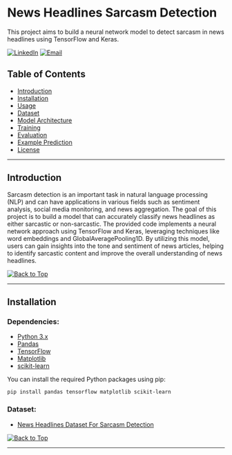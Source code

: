 # News Headlines Sarcasm Detection
This project aims to build a neural network model to detect sarcasm in news headlines using TensorFlow and Keras.

[![LinkedIn](https://img.shields.io/badge/-LinkedIn-blue?style=flat-square&logo=Linkedin&logoColor=white&link=https://www.linkedin.com/in/ulyana-yezubchyk/)](https://www.linkedin.com/in/your_username/)
[![Email](https://img.shields.io/badge/Email-ulyaa.071@gmail.com-green.svg)](mailto:your_email@example.com)


## Table of Contents
- [Introduction](#introduction)
- [Installation](#installation)
- [Usage](#usage)
- [Dataset](#dataset)
- [Model Architecture](#model-architecture)
- [Training](#training)
- [Evaluation](#evaluation)
- [Example Prediction](#example-prediction)
- [License](#license)

---

## Introduction
Sarcasm detection is an important task in natural language processing (NLP) and can have applications in various fields such as sentiment analysis, social media monitoring, and news aggregation.
The goal of this project is to build a model that can accurately classify news headlines as either sarcastic or non-sarcastic. The provided code implements a neural network approach using TensorFlow and Keras, leveraging techniques like word embeddings and GlobalAveragePooling1D.
By utilizing this model, users can gain insights into the tone and sentiment of news articles, helping to identify sarcastic content and improve the overall understanding of news headlines.

[![Back to Top](https://img.shields.io/badge/-Back_to_Top-blue?style=flat-square)](#table-of-contents)

---

## Installation
### Dependencies:
- [Python 3.x](https://www.python.org/)
- [Pandas](https://pandas.pydata.org/)
- [TensorFlow](https://www.tensorflow.org/)
- [Matplotlib](https://matplotlib.org/)
- [scikit-learn](https://scikit-learn.org/)
  
You can install the required Python packages using pip:
```
pip install pandas tensorflow matplotlib scikit-learn
```
### Dataset:
- [News Headlines Dataset For Sarcasm Detection](https://www.kaggle.com/datasets/rmisra/news-headlines-dataset-for-sarcasm-detection)

[![Back to Top](https://img.shields.io/badge/-Back_to_Top-blue?style=flat-square)](#table-of-contents)

---




